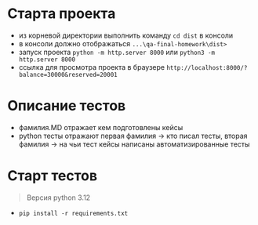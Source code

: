 # Старта проекта
- из корневой директории выполнить команду `cd dist` в консоли
- в консоли должно отображаться `...\qa-final-homework\dist>`
- запуск проекта `python -m http.server 8000` или `python3 -m http.server 8000`
- ссылка для просмотра проекта в браузере `http://localhost:8000/?balance=30000&reserved=20001`

# Описание тестов
- фамилия.MD отражает кем подготовлены кейсы 
- python тесты отражают первая фамилия -> кто писал тесты, вторая фамилия -> на чьи тест кейсы написаны автоматизированные тесты

# Старт тестов
> Версия python 3.12
- `pip install -r requirements.txt` 